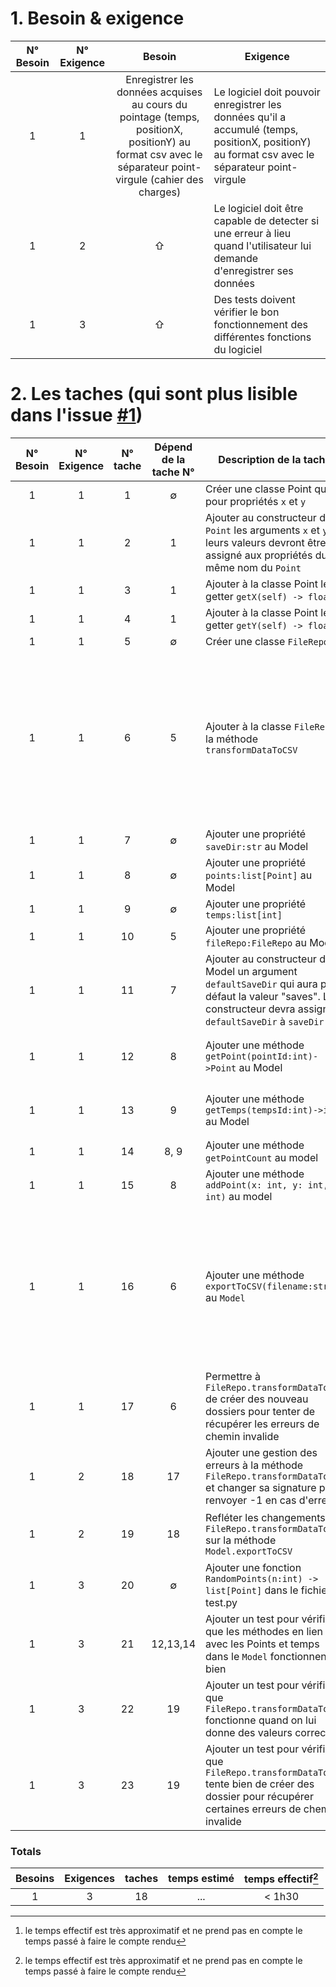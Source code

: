 # 1. Besoin & exigence
| N° Besoin | N° Exigence |                                                                         Besoin                                                                          | Exigence                                                                                                                                       |
|:---------:|:-----------:|:-------------------------------------------------------------------------------------------------------------------------------------------------------:|------------------------------------------------------------------------------------------------------------------------------------------------|
|     1     |      1      | Enregistrer les données acquises au cours du pointage (temps, positionX, positionY) au format csv avec le séparateur point-virgule (cahier des charges) | Le logiciel doit pouvoir enregistrer les données qu'il a accumulé (temps, positionX, positionY) au format csv avec le séparateur point-virgule |
|     1     |      2      |                                                                            ⇧                                                                            | Le logiciel doit être capable de detecter si une erreur à lieu quand l'utilisateur lui demande d'enregistrer ses données                       |
|     1     |      3      |                                                                            ⇧                                                                            | Des tests doivent vérifier le bon fonctionnement des différentes fonctions du logiciel                                                         |

# 2. Les taches (qui sont plus lisible dans l'issue [#1](https://github.com/13Noodles/VideoTracker-temp/issues/1))

| N° Besoin | N° Exigence | N° tache | Dépend de la tache N° | Description de la tache                                                                                                                                          |                                                                                                                                                                    commentaire                                                                                                                                                                     | Assigné à | temps estimé | temps effectif[^1] | status |
|:---------:|:-----------:|:--------:|:---------------------:|------------------------------------------------------------------------------------------------------------------------------------------------------------------|:--------------------------------------------------------------------------------------------------------------------------------------------------------------------------------------------------------------------------------------------------------------------------------------------------------------------------------------------------:|:---------:|:------------:|:------------------:|:------:|
|     1     |      1      |    1     |           $\emptyset$           | Créer une classe Point qui a pour propriétés `x` et `y`                                                                                                          |                                                                                                                                                                                                                                                                                                                                                    | N.Houalet |              |      < 5 min       | Finis  |
|     1     |      1      |    2     |           1           | Ajouter au constructeur de `Point`  les arguments `x` et `y`. leurs valeurs devront être assigné aux propriétés du même nom du `Point`                           |                                                                                                                                                                                                                                                                                                                                                    |     ⇧     |              |      < 5 min       | Finis  |
|     1     |      1      |    3     |           1           | Ajouter à la classe Point le getter `getX(self) -> float`                                                                                                        |                                                                                                                                                                                                                                                                                                                                                    |     ⇧     |              |      < 5 min       | Finis  |
|     1     |      1      |    4     |           1           | Ajouter à la classe Point le getter `getY(self) -> float`                                                                                                        |                                                                                                                                                                                                                                                                                                                                                    |     ⇧     |              |      < 5 min       | Finis  |
|     1     |      1      |    5     |           $\emptyset$           | Créer une classe `FileRepo`                                                                                                                                      |                                                                                                                                                                                                                                                                                                                                                    |     ⇧     |              |      < 5 min       | Finis  |
|     1     |      1      |    6     |           5           | Ajouter à la classe `FileRepo` la méthode `transformDataToCSV`                                                                                                   |  `transformDataToCSV` prendra en argument deux array de même taille, un contenant des Point, un contenant des Int. savePath sera le chemin de destination du fichier exporté, il inclura le chemin des dossiers+le nom du fichier+son extension. le formatage du fichier sauvegardé devra utilisé des ";" comme séparateur et être  de la forme : `\|temps\|positionX\|positionY\|` |     ⇧     |              |      < 10 min      | Finis  |
|     1     |      1      |    7     |           $\emptyset$           | Ajouter une propriété `saveDir:str` au Model                                                                                                                     |                                                                                                                                                                                                                                                                                                                                                    |     ⇧     |              |      < 5 min       | Finis  |
|     1     |      1      |    8     |           $\emptyset$           | Ajouter une propriété `points:list[Point]` au Model                                                                                                              |                                                                                                                                                                                                                                                                                                                                                    |     ⇧     |              |      < 5 min       | Finis  |
|     1     |      1      |    9     |           $\emptyset$           | Ajouter une propriété `temps:list[int]`                                                                                                                          |                                                                                                                                                                                                                                                                                                                                                    |     ⇧     |              |      < 5 min       | Finis  |
|     1     |      1      |    10    |           5           | Ajouter une propriété `fileRepo:FileRepo` au Model                                                                                                               |                                                                                                                                                                                                                                                                                                                                                    |     ⇧     |              |      < 5 min       | Finis  |
|     1     |      1      |    11    |           7           | Ajouter au constructeur du Model un argument `defaultSaveDir` qui aura par défaut la valeur "saves". Le constructeur devra assigner `defaultSaveDir` à `saveDir` |                                                                                                                                                                                                                                                                                                                                                    |     ⇧     |              |      < 5 min       | Finis  |
|     1     |      1      |    12    |           8           | Ajouter une méthode `getPoint(pointId:int)->Point` au Model                                                                                                      |                                                                                                                     la méthode devra renvoyer le Point correspondant à pointId ou `None` si il n'y a pas de point avec cet id                                                                                                                      |     ⇧     |              |      < 5 min       | Finis  |
|     1     |      1      |    13    |           9           | Ajouter une méthode `getTemps(tempsId:int)->int` au Model                                                                                                        |                                                                                                                   la méthode devra renvoyer l'int (temps) correspondant à tempsId ou `None` si il n'y a pas de temps avec cet id                                                                                                                   |     ⇧     |              |      < 5 min       | Finis  |
|     1     |      1      |    14    |         8, 9          | Ajouter une méthode `getPointCount` au model                                                                                                                     |                                                                                                                                                                                                                                                                                                                                                    |     ⇧     |              |      < 5 min       | Finis  |
|     1     |      1      |    15    |           8           | Ajouter une méthode `addPoint(x: int, y: int, t: int)` au model                                                                                                  |                                                                                                                                                                                                                                                                                                                                                    |     ⇧     |              |      < 5 min       | Finis  |
|     1     |      1      |    16    |           6           | Ajouter une méthode `exportToCSV(filename:str)` au `Model`                                                                                                       | cette fonction appellera `FileRepo.transformDataToCSV` en lui donnant trois arguments : l'array de Point stocké dans une des propriété du Model, l'array d'Int stocké dans une des propriété du Model,le chemin où sera sauvegardé le fichier exporté. Ce chemin sera formé en utilisant la propriété `saveDir` du model et l'argument `filename`. |     ⇧     |              |      < 5 min       | Finis  |
|     1     |      1      |    17    |           6           | Permettre à `FileRepo.transformDataToCSV` de créer des nouveau dossiers pour tenter de récupérer les erreurs de chemin invalide                                  |                                                                                                                                                                                                                                                                                                                                                    |     ⇧     |              |         $\emptyset$          | Finis  |
|     1     |      2      |    18    |          17           | Ajouter une gestion des erreurs à la méthode `FileRepo.transformDataToCSV` et changer sa signature pour renvoyer -1 en cas d'erreur                              |                                                                                                                                                                                                                                                                                                                                                    |     ⇧     |              |         $\emptyset$          | Finis  |
|     1     |      2      |    19    |          18           | Refléter les changements de `FileRepo.transformDataToCSV` sur la méthode `Model.exportToCSV`                                                                     |                                                                                                                                   `Model.exportToCSV` devra renvoyer -1 si `FileRepo.transformDataToCSV` échoue                                                                                                                                    |     ⇧     |              |         $\emptyset$          | Finis  |
|     1     |      3      |    20    |           $\emptyset$           | Ajouter une fonction `RandomPoints(n:int) -> list[Point]` dans le fichier test.py                                                                                |                                                                                                                                         Cette fonction créera une liste de points aléatoire pour les tests                                                                                                                                         |     ⇧     |              |      < 5 min       | Finis  |
|     1     |      3      |    21    |       12,13,14        | Ajouter un test pour vérifier que les méthodes en lien avec les Points et temps dans le `Model` fonctionnent bien                                                |                                                                                                                                                                                                                                                                                                                                                    |     ⇧     |              |      < 15 min      | Finis  |
|     1     |      3      |    22    |          19           | Ajouter un test pour vérifier que `FileRepo.transformDataToCSV` fonctionne quand on lui donne des valeurs correctes                                              |                                                                                                                                                                                                                                                                                                                                                    |     ⇧     |              |      < 15 min      | Finis  |
|     1     |      3      |    23    |          19           | Ajouter un test pour vérifier que `FileRepo.transformDataToCSV` tente bien de créer des dossier pour récupérer certaines erreurs de chemin invalide              |                                                                                                                                                                                                                                                                                                                                                    |     ⇧     |              |      < 15 min      | Finis  |

### Totals

| Besoins | Exigences | taches | temps estimé | temps effectif[^1] |
|:-------:|:---------:|:------:|:------------:|:------------------:|
|    1    |     3     |   18   |     ...      |       < 1h30       |

[^1]: le temps effectif est très approximatif et ne prend pas en compte le temps passé à faire le compte rendu 
